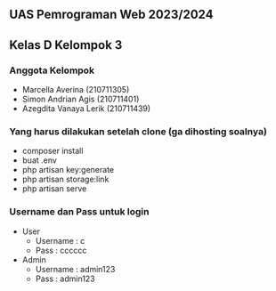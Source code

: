 ## UAS Pemrograman Web 2023/2024
## Kelas D Kelompok 3
### Anggota Kelompok
- Marcella Averina (210711305)
- Simon Andrian Agis (210711401)
- Azegdita Vanaya Lerik (210711439)

### Yang harus dilakukan setelah clone (ga dihosting soalnya)
- composer install
- buat .env
- php artisan key:generate
- php artisan storage:link
- php artisan serve

### Username dan Pass untuk login
- User
    - Username : c
    - Pass : cccccc
- Admin
    - Username : admin123
    - Pass : admin123
